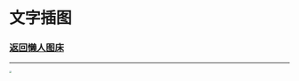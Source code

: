 # 文字插图

### [返回懒人图床](/article/Pictures/lazy_pics.md)

***

<img src="https://mmbiz.qpic.cn/sz_mmbiz_jpg/Kobans8mUxc5PjjRS3B1OUBovsOib8BLaGMrBwibzMmXHaMibGgYHw4JKiaBYdTALhRF7TZtetiaicHTjkZ1FtlN0rDA/640?wx_fmt=jpeg&from=appmsg&wxfrom=5&wx_lazy=1&wx_co=1" style="zoom:25%;" />
